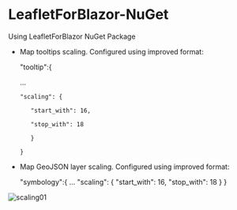 # LeafletForBlazor-NuGet
 Using LeafletForBlazor NuGet Package

 - Map tooltips scaling. Configured using improved format:

   "tooltip":{
   
   ...
   
       "scaling": {
       
          "start_with": 16,

          "stop_with": 18
        
          }
          
       }

 - Map GeoJSON layer scaling. Configured using improved format:

   "symbology":{
   ...
       "scaling": {
        "start_with": 16,
        "stop_with": 18
        }
       }

![scaling01](https://user-images.githubusercontent.com/8348463/221374917-8a662947-6ae7-4ddb-9cf7-7ae79329c72b.gif)

